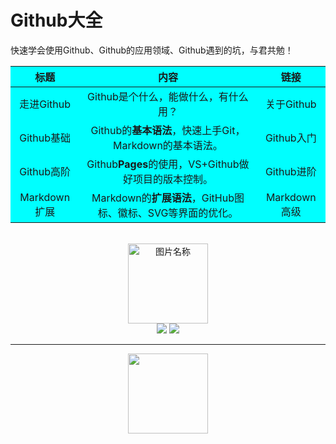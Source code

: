 # Github大全

快速学会使用Github、Github的应用领域、Github遇到的坑，与君共勉！

<table style="border:{1px solid blue};text-align:center;background-color:aqua">
    <thead>
        <tr>
            <th>标题</th>
            <th>内容</th>
            <th>链接</th>
        </tr>
    </thead>
    <tbody>
        <tr>
            <td>走进Github</td>
            <td>Github是个什么，能做什么，有什么用？</td>
            <td>关于Github</td>
        </tr>
        <tr>
            <td>Github基础</td>
            <td>Github的<strong>基本语法</strong>，快速上手Git，Markdown的基本语法。</td>
            <td>Github入门</td>
        </tr>
        <tr>
            <td>Github高阶</td>
            <td>Github<strong>Pages</strong>的使用，VS+Github做好项目的版本控制。</td>
            <td>Github进阶</td>
        </tr>
        <tr>
            <td>Markdown扩展</td>
            <td>Markdown的<strong>扩展语法</strong>，GitHub图标、徽标、SVG等界面的优化。</td>
            <td>Markdown高级</td>
        </tr>
    </tbody>
</table>

<br>
<div align="center">
    <img src="https://www.easyicon.net/api/resizeApi.php?id=1213004&size=128" width = "128" height = "128" alt="图片名称" />
    <br>
    <a href="Asciinema.md"> <img src="https://img.shields.io/badge/>-group-4ab8a1.svg"></a>
    <a href="https://legacy.gitbook.com/@wizardforcel"> <img src="https://img.shields.io/badge/_-gitbook-4ab8a1.svg"></a> 
</div>

------------

<div align="center">
    <img src="https://www.easyicon.net/api/resizeApi.php?id=1074891&size=128" width="128px">
    <br>
</div>


